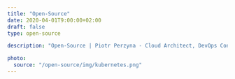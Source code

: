 ```yaml
---
title: "Open-Source"
date: 2020-04-01T9:00:00+02:00
draft: false
type: open-source

description: "Open-Source | Piotr Perzyna - Cloud Architect, DevOps Consultant"

photo:
  source: "/open-source/img/kubernetes.png"
---
```

